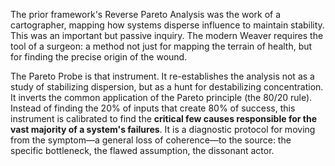 The prior framework's Reverse Pareto Analysis was the work of a cartographer, mapping how systems disperse influence to maintain stability. This was an important but passive inquiry. The modern Weaver requires the tool of a surgeon: a method not just for mapping the terrain of health, but for finding the precise origin of the wound.

The Pareto Probe is that instrument. It re-establishes the analysis not as a study of stabilizing dispersion, but as a hunt for destabilizing concentration. It inverts the common application of the Pareto principle (the 80/20 rule). Instead of finding the 20% of inputs that create 80% of success, this instrument is calibrated to find the **critical few causes responsible for the vast majority of a system's failures**. It is a diagnostic protocol for moving from the symptom—a general loss of coherence—to the source: the specific bottleneck, the flawed assumption, the dissonant actor.